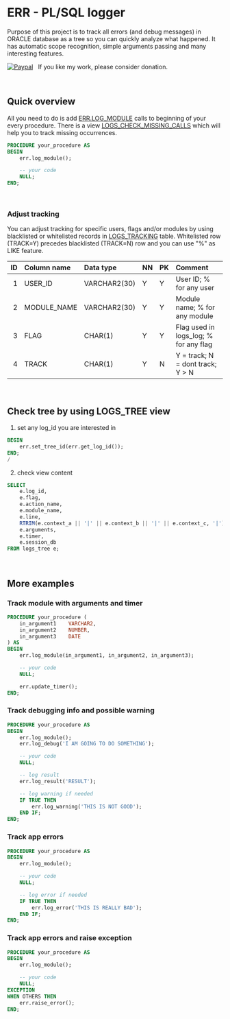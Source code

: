 # ERR - PL/SQL logger

Purpose of this project is to track all errors (and debug messages) in ORACLE database as a tree
so you can quickly analyze what happened. It has automatic scope recognition,
simple arguments passing and many interesting features.

[![Paypal](https://www.paypalobjects.com/en_US/i/btn/btn_donate_LG.gif)](https://www.paypal.com/cgi-bin/webscr?cmd=_donations&business=EX68GXSFFWV2S&item_name=ERR+-+PL/SQL+logger&currency_code=EUR&source=url) &nbsp;
If you like my work, please consider donation.

<br />

## Quick overview

All you need to do is add [ERR.LOG_MODULE](./packages/err.spec.sql#log_module) calls to beginning of your every procedure.
There is a view [LOGS_CHECK_MISSING_CALLS](./views/logs_check_missing_calls.sql) which will help you to track missing occurrences.

```sql
PROCEDURE your_procedure AS
BEGIN
    err.log_module();

    -- your code
    NULL;
END;
```

<br />

### Adjust tracking

You can adjust tracking for specific users, flags and/or modules by using blacklisted or whitelisted records
in [LOGS_TRACKING](./tables/logs_tracking.sql) table. Whitelisted row (TRACK=Y) precedes blacklisted (TRACK=N) row and you can use "%" as LIKE feature.

| ID | Column name                    | Data type        | NN | PK | Comment |
| -: | :----------------------------- | :--------------- | -- | -- | :------ |
|  1 | USER_ID                        | VARCHAR2(30)     | Y | Y | User ID; % for any user |
|  2 | MODULE_NAME                    | VARCHAR2(30)     | Y | Y | Module name; % for any module |
|  3 | FLAG                           | CHAR(1)          | Y | Y | Flag used in logs_log; % for any flag |
|  4 | TRACK                          | CHAR(1)          | Y | N | Y = track; N = dont track; Y > N |

<br />

## Check tree by using LOGS_TREE view

1) set any log_id you are interested in

```sql
BEGIN
    err.set_tree_id(err.get_log_id());
END;
/
```

2) check view content

```sql
SELECT
    e.log_id,
    e.flag,
    e.action_name,
    e.module_name,
    e.line,
    RTRIM(e.context_a || '|' || e.context_b || '|' || e.context_c, '|') AS contexts,
    e.arguments,
    e.timer,
    e.session_db
FROM logs_tree e;
```

<br />

## More examples

### Track module with arguments and timer

```sql
PROCEDURE your_procedure (
    in_argument1    VARCHAR2,
    in_argument2    NUMBER,
    in_argument3    DATE
) AS
BEGIN
    err.log_module(in_argument1, in_argument2, in_argument3);

    -- your code
    NULL;

    err.update_timer();
END;
```

### Track debugging info and possible warning

```sql
PROCEDURE your_procedure AS
BEGIN
    err.log_module();
    err.log_debug('I AM GOING TO DO SOMETHING');

    -- your code
    NULL;

    -- log result
    err.log_result('RESULT');

    -- log warning if needed
    IF TRUE THEN
        err.log_warning('THIS IS NOT GOOD');
    END IF;
END;
```

### Track app errors

```sql
PROCEDURE your_procedure AS
BEGIN
    err.log_module();

    -- your code
    NULL;

    -- log error if needed
    IF TRUE THEN
        err.log_error('THIS IS REALLY BAD');
    END IF;
END;
```

### Track app errors and raise exception

```sql
PROCEDURE your_procedure AS
BEGIN
    err.log_module();

    -- your code
    NULL;
EXCEPTION
WHEN OTHERS THEN
    err.raise_error();
END;
```

<br />

